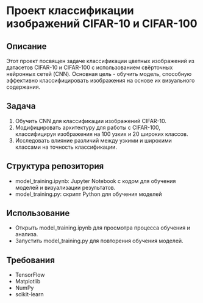 
# Проект классификации изображений CIFAR-10 и CIFAR-100
## Описание
Этот проект посвящен задаче классификации цветных изображений из датасетов CIFAR-10 и CIFAR-100 с использованием свёрточных нейронных сетей (CNN). Основная цель - обучить модель, способную эффективно классифицировать изображения на основе их визуального содержания.

## Задача
1. Обучить CNN для классификации изображений CIFAR-10.
2. Модифицировать архитектуру для работы с CIFAR-100, классифицируя изображения на 100 узких и 20 широких классов.
3. Исследовать влияние различий между узкими и широкими классами на точность классификации.

## Структура репозитория
* model_training.ipynb: Jupyter Notebook с кодом для обучения моделей и визуализации результатов.
* model_training.py: скрипт Python для обучения моделей


## Использование
* Открыть model_training.ipynb для просмотра процесса обучения и анализа.
* Запустить model_training.py для повторения обучения моделей.


## Требования
* TensorFlow
* Matplotlib
* NumPy
* scikit-learn
